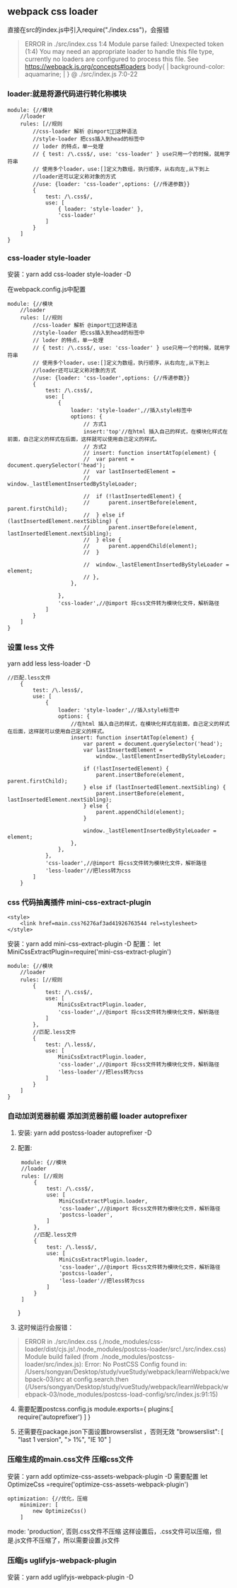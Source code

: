 ## webpack css loader
直接在src的index.js中引入require("./index.css")，会报错

> ERROR in ./src/index.css 1:4
Module parse failed: Unexpected token (1:4)
You may need an appropriate loader to handle this file type, currently no loaders are configured to process this file. See https://webpack.js.org/concepts#loaders
body{
|       background-color: aquamarine;
| }
 @ ./src/index.js 7:0-22


 ###  loader:就是将源代码进行转化称模块

 	module: {//模块
		//loader
		rules: [//规则 
			//css-loader 解析 @import这种语法
			//style-loader 把css插入到head的标签中
			// loder 的特点，单一处理
			// { test: /\.css$/, use: 'css-loader' } use只用一个的时候，就用字符串
			// 使用多个loader，use:[]定义为数组，执行顺序，从右向左,从下到上
			//loader还可以定义称对象的方式
			//use: {loader: 'css-loader',options: {//传递参数}}
			{
				test: /\.css$/,
				use: [
					{ loader: 'style-loader' },
					'css-loader'
				]
			}
		]
	}


### css-loader style-loader
安装：yarn add css-loader style-loader -D

在webpack.config.js中配置

	module: {//模块
		//loader
		rules: [//规则 
			//css-loader 解析 @import这种语法
			//style-loader 把css插入到head的标签中
			// loder 的特点，单一处理
			// { test: /\.css$/, use: 'css-loader' } use只用一个的时候，就用字符串
			// 使用多个loader，use:[]定义为数组，执行顺序，从右向左,从下到上
			//loader还可以定义称对象的方式
			//use: {loader: 'css-loader',options: {//传递参数}}
			{
				test: /\.css$/,
				use: [
					{
						loader: 'style-loader',//插入style标签中
						options: {
							// 方式1
							insert:'top'//在html 插入自己的样式，在模块化样式在前面，自己定义的样式在后面，这样就可以使用自己定义的样式。
							// 方式2
							// insert: function insertAtTop(element) {
							// 	var parent = document.querySelector('head');
							// 	var lastInsertedElement =
							// 		window._lastElementInsertedByStyleLoader;

							// 	if (!lastInsertedElement) {
							// 		parent.insertBefore(element, parent.firstChild);
							// 	} else if (lastInsertedElement.nextSibling) {
							// 		parent.insertBefore(element, lastInsertedElement.nextSibling);
							// 	} else {
							// 		parent.appendChild(element);
							// 	}

							// 	window._lastElementInsertedByStyleLoader = element;
							// },
						},
						
					},
					'css-loader',//@import 将css文件转为模块化文件，解析路径
				]
			}
		]
	}


### 设置 less 文件
yarn add less less-loader -D

	//匹配.less文件
		{
			test: /\.less$/,
			use: [
				{
					loader: 'style-loader',//插入style标签中
					options: {
						//在html 插入自己的样式，在模块化样式在前面，自己定义的样式在后面，这样就可以使用自己定义的样式。
						insert: function insertAtTop(element) {
							var parent = document.querySelector('head');
							var lastInsertedElement =
								window._lastElementInsertedByStyleLoader;

							if (!lastInsertedElement) {
								parent.insertBefore(element, parent.firstChild);
							} else if (lastInsertedElement.nextSibling) {
								parent.insertBefore(element, lastInsertedElement.nextSibling);
							} else {
								parent.appendChild(element);
							}

							window._lastElementInsertedByStyleLoader = element;
						},
					},
				},
				'css-loader',//@import 将css文件转为模块化文件，解析路径
				'less-loader'//把less转为css
			]
		}

### css 代码抽离插件 mini-css-extract-plugin

	<style>
		<link href=main.css?6276af3ad41926763544 rel=stylesheet>
	</style>
安装：yarn add mini-css-extract-plugin -D
配置：
let MiniCssExtractPlugin=require('mini-css-extract-plugin')

	module: {//模块
		//loader
		rules: [//规则 
			{
				test: /\.css$/,
				use: [
					MiniCssExtractPlugin.loader,
					'css-loader',//@import 将css文件转为模块化文件，解析路径
				]
			},
			//匹配.less文件
			{
				test: /\.less$/,
				use: [
					MiniCssExtractPlugin.loader,
					'css-loader',//@import 将css文件转为模块化文件，解析路径
					'less-loader'//把less转为css
				]
			}
		]
	}


### 自动加浏览器前缀  添加浏览器前缀 loader  autoprefixer

1. 安装: yarn add postcss-loader autoprefixer -D
2. 配置:

		module: {//模块
		//loader
		rules: [//规则 
			{
				test: /\.css$/,
				use: [
					MiniCssExtractPlugin.loader,
					'css-loader',//@import 将css文件转为模块化文件，解析路径
					'postcss-loader',
				]
			},
			//匹配.less文件
			{
				test: /\.less$/,
				use: [
					MiniCssExtractPlugin.loader,
					'css-loader',//@import 将css文件转为模块化文件，解析路径
					'postcss-loader',
					'less-loader'//把less转为css
				]
			}
		]
	}


3. 这时候运行会报错：
> ERROR in ./src/index.css (./node_modules/css-loader/dist/cjs.js!./node_modules/postcss-loader/src!./src/index.css)
    Module build failed (from ./node_modules/postcss-loader/src/index.js):
    Error: No PostCSS Config found in: /Users/songyan/Desktop/study/vueStudy/webpack/learnWebpack/webpack-03/src
        at config.search.then (/Users/songyan/Desktop/study/vueStudy/webpack/learnWebpack/webpack-03/node_modules/postcss-load-config/src/index.js:91:15)  


4. 需要配置postcss.config.js
	module.exports={
	plugins:[
		require('autoprefixer')
	]
}

5. 还需要在package.json下面设置browserslist ，否则无效
	  "browserslist": [
    "last 1 version",
    "> 1%",
    "IE 10"
  ]

### 压缩生成的main.css文件 压缩css文件

安装：yarn add optimize-css-assets-webpack-plugin -D
需要配置
let OptimizeCss =require('optimize-css-assets-webpack-plugin')

	optimization: {//优化，压缩
		minimizer: [
			new OptimizeCss()
		]


mode: 'production', 否则.css文件不压缩
这样设置后，.css文件可以压缩，但是.js文件不压缩了，所以需要设置.js文件


### 压缩js uglifyjs-webpack-plugin

安装：yarn add uglifyjs-webpack-plugin -D






